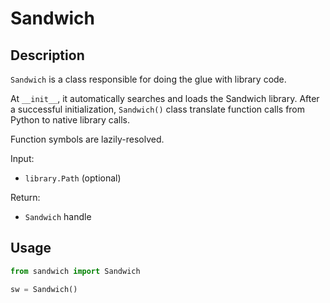 # Sandwich

## Description

`Sandwich` is a class responsible for doing the glue with library code.

At `__init__`, it automatically searches and loads the Sandwich library.
After a successful initialization, `Sandwich()` class translate function calls from Python to native library calls.

Function symbols are lazily-resolved.

Input:
- `library.Path` (optional)

Return:
- `Sandwich` handle

## Usage

```python
from sandwich import Sandwich

sw = Sandwich()
```

